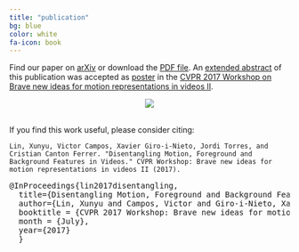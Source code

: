 ```yaml
---
title: "publication"
bg: blue
color: white
fa-icon: book
---
```


Find our paper on [arXiv](https://arxiv.org/abs/1707.04092)  or download the [PDF file](https://github.com/imatge-upc/unsupervised-2017-cvprw/raw/gh-pages/lin-2017-cvprw.pdf). An [extended abstract](https://openreview.net/forum?id=HkJLyTwgZ&noteId=HkJLyTwgZ) of this publication was accepted as [poster](https://github.com/imatge-upc/unsupervised-2017-cvprw/raw/gh-pages/poster.pdf) in the [CVPR 2017 Workshop on Brave new ideas for motion representations in videos II](http://bravenewmotion.github.io/).

<center>
<a href="https://github.com/imatge-upc/unsupervised-2017-cvprw/raw/gh-pages/assets/poster.png">
<img src="https://github.com/imatge-upc/unsupervised-2017-cvprw/raw/gh-pages/assets/poster-300pix.png">
</a>
</center>

<br>

If you find this work useful, please consider citing:

```
Lin, Xunyu, Victor Campos, Xavier Giro-i-Nieto, Jordi Torres, and Cristian Canton Ferrer. "Disentangling Motion, Foreground and Background Features in Videos." CVPR Workshop: Brave new ideas for motion representations in videos II (2017).
```

<pre>
@InProceedings{lin2017disentangling,
  title={Disentangling Motion, Foreground and Background Features in Videos},
  author={Lin, Xunyu and Campos, Victor and Giro-i-Nieto, Xavier and Torres, Jordi and Ferrer, Cristian Canton},
  booktitle = {CVPR 2017 Workshop: Brave new ideas for motion representations in videos II},
  month = {July},
  year={2017}
  }
</pre>

